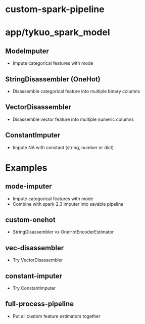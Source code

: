 # custom-spark-pipeline

# app/tykuo_spark_model
## ModeImputer
* Impute categorical features with mode

## StringDisassembler (OneHot)
* Disassemble categorical feature into multiple binary columns 

## VectorDisassembler
* Disassemble vector feature into multiple numeric columns 

## ConstantImputer
* Impute NA with constant (string, number or dict)

# Examples
## mode-imputer
* Impute categorical features with mode
* Combine with spark 2.3 imputer into savable pipeline

## custom-onehot
* StringDisassembler vs OneHotEncoderEstimator

## vec-disassembler
* Try VectorDisassembler

## constant-imputer
* Try ConstantImputer

## full-process-pipeline
* Put all custom feature estimators together

